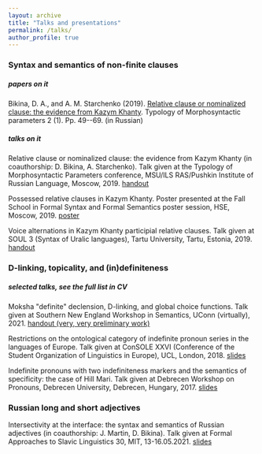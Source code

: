 ```yaml
---
layout: archive
title: "Talks and presentations"
permalink: /talks/
author_profile: true
---
```


### Syntax and semantics of non-finite clauses
##### papers on it

Bikina, D. A., and A. M. Starchenko (2019). [Relative clause or nominalized clause: the evidence from Kazym Khanty](/files/BikinaStarchenko_2019_Khanty_RC.pdf). Typology of Morphosyntactic parameters 2 (1). Pp. 49--69. (in Russian) 

##### talks on it

Relative clause or nominalized clause: the evidence from Kazym Khanty (in coauthorship: D. Bikina, A. Starchenko). Talk given at the Typology of Morphosyntactic Parameters conference, MSU/ILS RAS/Pushkin Institute of Russian Language, Moscow, 2019. [handout](/files/ho_BikinaStarchenko_TMP2019.pdf)

Possessed relative clauses in Kazym Khanty. Poster presented at the Fall School in Formal Syntax and Formal Semantics poster session, HSE, Moscow, 2019. [poster](/files/poster_Bikina_FS2019.pdf)

Voice alternations in Kazym Khanty participial relative clauses. Talk given at SOUL 3 (Syntax of Uralic languages), Tartu University, Tartu, Estonia, 2019. [handout](/files/ho_Bikina_SOUL2019.pdf)

### D-linking, topicality, and (in)definiteness 
##### selected talks, see the full list in CV

Moksha "definite" declension, D-linking, and global choice functions. Talk given at Southern New England Workshop in Semantics, UConn (virtually), 2021. [handout (very, very preliminary work)](https://snewsling.files.wordpress.com/2021/05/moksha_definite_declension-4.pdf)

Restrictions on the ontological category of indefinite pronoun series in the languages of Europe. Talk given at ConSOLE XXVI (Conference of the Student Organization of Linguistics in Europe), UCL, London, 2018. [slides](/files/Restrictions_on_the_Ontological_Category.pdf)

Indefinite pronouns with two indefiniteness markers and the semantics of specificity: the case of Hill Mari. Talk given at Debrecen Workshop on Pronouns, Debrecen University, Debrecen, Hungary, 2017. [slides](/files/Indefinite_Pronouns_with_Two_Indefiniten.pdf)





### Russian long and short adjectives

Intersectivity at the interface: the syntax and semantics of Russian adjectives (in coauthorship: J. Martin, D. Bikina). Talk given at Formal Approaches to Slavic Linguistics 30, MIT, 13-16.05.2021. [slides](/files/MartinBikina_2021_RussianAdjectives.pdf)



